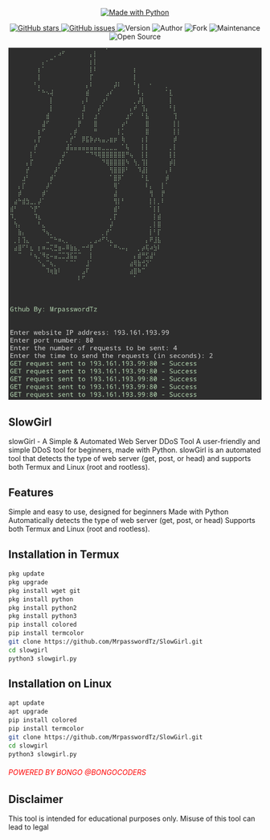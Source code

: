 <p align="center">
  <a href="https://www.python.org/">
    <img src="https://img.shields.io/badge/Made%20with-Python-blue.svg" alt="Made with Python">
  </a>
</p>

<p align="center">
  <a href="https://github.com/MrpasswordTz/SlowGirl/stargazers">
    <img src="https://img.shields.io/github/stars/MrpasswordTz/SlowGirl.svg" alt="GitHub stars">
  </a>
  <a href="https://github.com/MrpasswordTz/SlowGirl/issues">
    <img src="https://img.shields.io/github/issues/MrpasswordTz/SlowGirl.svg" alt="GitHub issues">
  </a>
  <img src="https://img.shields.io/badge/version-v1.0-blue.svg" alt="Version">
  <img src="https://img.shields.io/badge/author-Mrpassword-green.svg" alt="Author">
  <img src="https://img.shields.io/badge/fork-yes-green.svg" alt="Fork">
  <img src="https://img.shields.io/badge/maintenance-yes-green.svg" alt="Maintenance">
  <img src="https://img.shields.io/badge/open%20source-yes-green.svg" alt="Open Source">
</p>
<img src="Screenshot_20240317-144354~3.png" alt="slowgirlTool">

## SlowGirl
slowGirl - A Simple &amp; Automated Web Server DDoS Tool A user-friendly and simple DDoS tool for beginners, made with Python. slowGirl is an automated tool that detects the type of web server (get, post, or head) and supports both Termux and Linux (root and rootless).

## Features
Simple and easy to use, designed for beginners
Made with Python
Automatically detects the type of web server (get, post, or head)
Supports both Termux and Linux (root and rootless).

## Installation in Termux
```bash
pkg update
pkg upgrade
pkg install wget git
pkg install python
pkg install python2
pkg install python3
pip install colored
pip install termcolor
git clone https://github.com/MrpasswordTz/SlowGirl.git
cd slowgirl
python3 slowgirl.py
```
## Installation on Linux
```bash
apt update
apt upgrade
pip install colored
pip install termcolor
git clone https://github.com/MrpasswordTz/SlowGirl.git
cd slowgirl
python3 slowgirl.py
```
<h6 style="color:red;">POWERED BY BONGO @BONGOCODERS</h6>

## Disclaimer
This tool is intended for educational purposes only. Misuse of this tool can lead to legal
